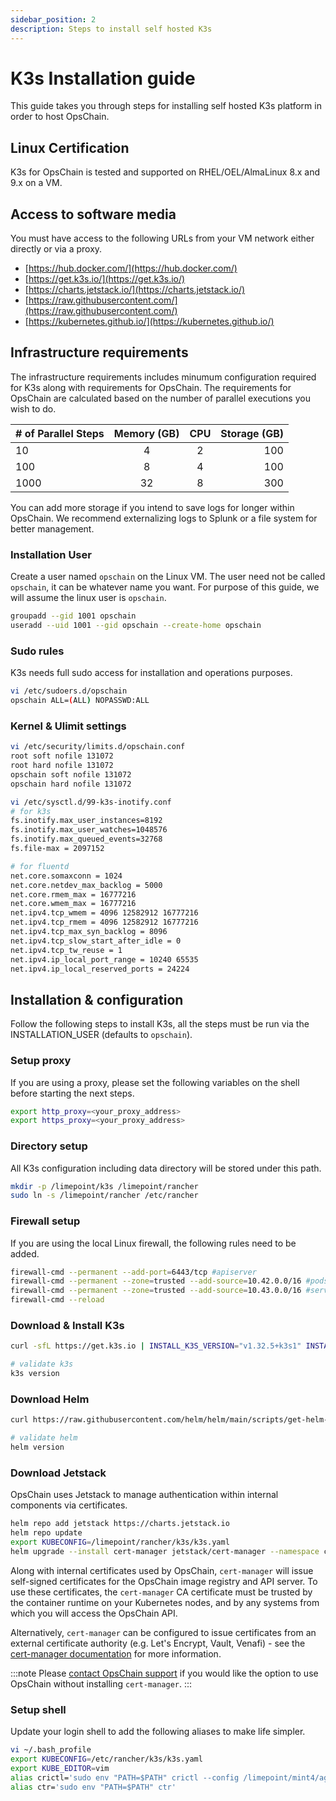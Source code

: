 ```yaml
---
sidebar_position: 2
description: Steps to install self hosted K3s
---
```


# K3s Installation guide

This guide takes you through steps for installing self hosted K3s platform in order to host OpsChain.

## Linux Certification

K3s for OpsChain is tested and supported on RHEL/OEL/AlmaLinux 8.x and 9.x on a VM.

## Access to software media

You must have access to the following URLs from your VM network either directly or via a proxy.

- [https://hub.docker.com/](https://hub.docker.com/)
- [https://get.k3s.io/](https://get.k3s.io/)
- [https://charts.jetstack.io/](https://charts.jetstack.io/)
- [https://raw.githubusercontent.com/](https://raw.githubusercontent.com/)
- [https://kubernetes.github.io/](https://kubernetes.github.io/)

## Infrastructure requirements

The infrastructure requirements includes minumum configuration required for K3s along with requirements for OpsChain. The requirements for OpsChain are calculated based on the number of parallel executions you wish to do.

| # of Parallel Steps | Memory (GB) | CPU | Storage (GB) |
| :---  | :---: |  :---: | ---: |
| 10    |  4    |  2  | 100 |
| 100   |  8     |  4  | 100 |
| 1000  |  32   |  8  | 300 |

You can add more storage if you intend to save logs for longer within OpsChain. We recommend externalizing logs to Splunk or a file system for better management.

### Installation User

Create a user named `opschain` on the Linux VM. The user need not be called `opschain`, it can be whatever name you want. For purpose of this guide, we will assume the linux user is `opschain`.

```bash
groupadd --gid 1001 opschain
useradd --uid 1001 --gid opschain --create-home opschain
```

### Sudo rules

K3s needs full sudo access for installation and operations purposes.

```bash
vi /etc/sudoers.d/opschain
opschain ALL=(ALL) NOPASSWD:ALL
```

### Kernel & Ulimit settings

```bash
vi /etc/security/limits.d/opschain.conf
root soft nofile 131072
root hard nofile 131072
opschain soft nofile 131072
opschain hard nofile 131072
```

```bash
vi /etc/sysctl.d/99-k3s-inotify.conf
# for k3s
fs.inotify.max_user_instances=8192
fs.inotify.max_user_watches=1048576
fs.inotify.max_queued_events=32768
fs.file-max = 2097152

# for fluentd
net.core.somaxconn = 1024
net.core.netdev_max_backlog = 5000
net.core.rmem_max = 16777216
net.core.wmem_max = 16777216
net.ipv4.tcp_wmem = 4096 12582912 16777216
net.ipv4.tcp_rmem = 4096 12582912 16777216
net.ipv4.tcp_max_syn_backlog = 8096
net.ipv4.tcp_slow_start_after_idle = 0
net.ipv4.tcp_tw_reuse = 1
net.ipv4.ip_local_port_range = 10240 65535
net.ipv4.ip_local_reserved_ports = 24224
```

## Installation & configuration

Follow the following steps to install K3s, all the steps must be run via the INSTALLATION_USER (defaults to `opschain`).

### Setup proxy

If you are using a proxy, please set the following variables on the shell before starting the next steps.

```bash
export http_proxy=<your_proxy_address>
export https_proxy=<your_proxy_address>
```

### Directory setup

All K3s configuration including data directory will be stored under this path.

```bash
mkdir -p /limepoint/k3s /limepoint/rancher
sudo ln -s /limepoint/rancher /etc/rancher
```

### Firewall setup

If you are using the local Linux firewall, the following rules need to be added.

```bash
firewall-cmd --permanent --add-port=6443/tcp #apiserver
firewall-cmd --permanent --zone=trusted --add-source=10.42.0.0/16 #pods
firewall-cmd --permanent --zone=trusted --add-source=10.43.0.0/16 #services
firewall-cmd --reload
```

### Download & Install K3s

```bash
curl -sfL https://get.k3s.io | INSTALL_K3S_VERSION="v1.32.5+k3s1" INSTALL_K3S_EXEC="--disable traefik --write-kubeconfig-mode 644 --data-dir /limepoint/k3s" sh -

# validate k3s
k3s version
```

### Download Helm

```bash
curl https://raw.githubusercontent.com/helm/helm/main/scripts/get-helm-3 | DESIRED_VERSION="v3.17.2" bash

# validate helm
helm version
```

### Download Jetstack

OpsChain uses Jetstack to manage authentication within internal components via certificates.

```bash
helm repo add jetstack https://charts.jetstack.io
helm repo update
export KUBECONFIG=/limepoint/rancher/k3s/k3s.yaml
helm upgrade --install cert-manager jetstack/cert-manager --namespace cert-manager --create-namespace --version v1.16.1 --set "crds.enabled=true" --set "featureGates=AdditionalCertificateOutputFormats=true" --set "webhook.extraArgs={--feature-gates=AdditionalCertificateOutputFormats=true}"
```

Along with internal certificates used by OpsChain, `cert-manager` will issue self-signed certificates for the OpsChain image registry and API server. To use these certificates, the `cert-manager` CA certificate must be trusted by the container runtime on your Kubernetes nodes, and by any systems from which you will access the OpsChain API.

Alternatively, `cert-manager` can be configured to issue certificates from an external certificate authority (e.g. Let's Encrypt, Vault, Venafi) - see the [cert-manager documentation](https://cert-manager.io/docs/) for more information.

:::note
Please [contact OpsChain support](/support.md#how-to-contact-us) if you would like the option to use OpsChain without installing `cert-manager`.
:::

### Setup shell

Update your login shell to add the following aliases to make life simpler.

```bash
vi ~/.bash_profile
export KUBECONFIG=/etc/rancher/k3s/k3s.yaml
export KUBE_EDITOR=vim
alias crictl='sudo env "PATH=$PATH" crictl --config /limepoint/mint4/agent/etc/crictl.yaml'
alias ctr='sudo env "PATH=$PATH" ctr'
```
